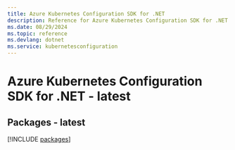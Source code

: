 ```yaml
---
title: Azure Kubernetes Configuration SDK for .NET
description: Reference for Azure Kubernetes Configuration SDK for .NET
ms.date: 08/29/2024
ms.topic: reference
ms.devlang: dotnet
ms.service: kubernetesconfiguration
---
```

# Azure Kubernetes Configuration SDK for .NET - latest
## Packages - latest
[!INCLUDE [packages](kubernetes-configuration-index.md)]